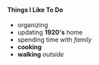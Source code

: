 #### Things I Like To Do
- organizing
- updating **1920's** home
- spending time with *family*
- **cooking**
- **walking** *outside*
